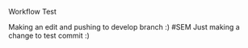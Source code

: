 Workflow Test

Making an edit and pushing to develop branch :)
#SEM
Just making a change to test commit :)